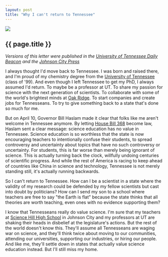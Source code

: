 ```yaml
---
layout: post
title: "Why I can't return to Tennessee"
---
```


![](http://wgrover.com/images/tennessee.jpg)

{{ page.title }}
----------------

*Versions of this letter were published in the [University of Tennessee Daily Beacon](http://utdailybeacon.com/opinion/letters/2012/apr/16/hb-368-harms-tennessees-schools/) and the [Johnson City Press](http://www.johnsoncitypress.com/Opinion/article.php?id=99725)*

I always thought I'd move back to Tennessee.  I was born and raised there, and I'm proud of my chemistry degree from the [University of Tennessee](http://www.utk.edu) (class of '99).  And even though I left Tennessee to get my PhD, I always assumed I'd return.  To maybe be a professor at UT.  To share my passion for science with the next generation of scientists.  To collaborate with some of the world's brightest minds at [Oak Ridge](http://www.ornl.gov).  To start companies and create jobs for Tennesseans.  To try to give something back to a state that's done so much for me.

But on April 10, Governor Bill Haslam made it clear that folks like me aren't welcome in Tennessee anymore.  By letting [House Bill 368](http://www.capitol.tn.gov/Bills/107/Bill/HB0368.pdf) become law, Haslam sent a clear message:  science education has no value in Tennessee.  Science education is so worthless that the state is now encouraging teachers to intentionally confuse their students, to spread controversy and uncertainty about topics that have no such controversy or uncertainty.  For students, this is far worse than merely being ignorant of science.  This is actually turning back the clock, willfully undoing centuries of scientific progress.  And while the rest of America is racing to keep ahead of countries like China in science and technology, Tennessee is not merely standing still, it's actually running backwards.

So I can't return to Tennessee.  How can I be a scientist in a state where the validity of my research could be defended by my fellow scientists but cast into doubt by politicians?  How can I send my son to a school where teachers are free to say "the Earth is flat" because the state thinks that all theories are worth teaching, even ones with no evidence supporting them?

I know that Tennesseans really do value science.  I'm sure that my teachers at [Science Hill High School](http://ww2.jcschools.org/SHHS/) in Johnson City and my professors at UT are shaking their heads in disbelief at the legislature's actions.  But the rest of the world doesn't know this.  They'll assume all Tennesseans are waging war on science, and they'll think twice about moving to our communities, attending our universities, supporting our industries, or hiring our people.  And like me, they'll settle down in states that actually value science education instead.  But I'll still miss my home.
